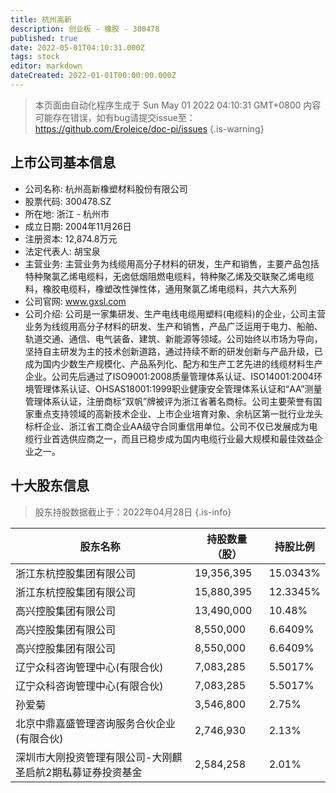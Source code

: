 ```yaml
---
title: 杭州高新
description: 创业板 - 橡胶 - 300478
published: true
date: 2022-05-01T04:10:31.000Z
tags: stock
editor: markdown
dateCreated: 2022-01-01T00:00:00.000Z
---
```


> 本页面由自动化程序生成于 Sun May 01 2022 04:10:31 GMT+0800
> 内容可能存在错误，如有bug请提交issue至：https://github.com/Eroleice/doc-pi/issues
{.is-warning}

## 上市公司基本信息
- 公司名称: 杭州高新橡塑材料股份有限公司
- 股票代码: 300478.SZ
- 所在地: 浙江 - 杭州市
- 成立日期: 2004年11月26日
- 注册资本: 12,874.8万元
- 法定代表人: 胡宝泉
- 主营业务: 主营业务为线缆用高分子材料的研发，生产和销售，主要产品包括特种聚氯乙烯电缆料，无卤低烟阻燃电缆料，特种聚乙烯及交联聚乙烯电缆料，橡胶电缆料，橡塑改性弹性体，通用聚氯乙烯电缆料，共六大系列
- 公司官网: www.gxsl.com
- 公司介绍: 公司是一家集研发、生产电线电缆用塑料(电缆料)的企业，公司主营业务为线缆用高分子材料的研发、生产和销售，产品广泛运用于电力、船舶、轨道交通、通信、电气装备、建筑、新能源等领域。公司始终以市场为导向，坚持自主研发为主的技术创新道路，通过持续不断的研发创新与产品升级，已成为国内少数生产规模化、产品系列化、配方和生产工艺先进的线缆材料生产企业。公司先后通过了ISO9001:2008质量管理体系认证、ISO14001:2004环境管理体系认证、OHSAS18001:1999职业健康安全管理体系认证和“AA”测量管理体系认证，注册商标“双帆”牌被评为浙江省著名商标。公司主要荣誉有国家重点支持领域的高新技术企业、上市企业培育对象、余杭区第一批行业龙头标杆企业、浙江省工商企业AA级守合同重信用单位。公司不仅已发展成为电缆行业首选供应商之一，而且已稳步成为国内电缆行业最大规模和最佳效益企业之一。


## 十大股东信息
> 股东持股数据截止于：2022年04月28日
{.is-info}

| 股东名称 | 持股数量（股） | 持股比例 |
| --- | --- | --- |
| 浙江东杭控股集团有限公司 | 19,356,395 | 15.0343% |
| 浙江东杭控股集团有限公司 | 15,880,395 | 12.3345% |
| 高兴控股集团有限公司 | 13,490,000 | 10.48% |
| 高兴控股集团有限公司 | 8,550,000 | 6.6409% |
| 高兴控股集团有限公司 | 8,550,000 | 6.6409% |
| 辽宁众科咨询管理中心(有限合伙) | 7,083,285 | 5.5017% |
| 辽宁众科咨询管理中心(有限合伙) | 7,083,285 | 5.5017% |
| 孙爱菊 | 3,546,800 | 2.75% |
| 北京中鼎嘉盛管理咨询服务合伙企业(有限合伙) | 2,746,930 | 2.13% |
| 深圳市大刚投资管理有限公司-大刚麒圣启航2期私募证券投资基金 | 2,584,258 | 2.01% |




